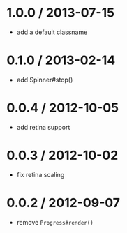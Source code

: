 
1.0.0 / 2013-07-15
==================

  * add a default classname

0.1.0 / 2013-02-14
==================

  * add Spinner#stop()

0.0.4 / 2012-10-05
==================

  * add retina support

0.0.3 / 2012-10-02
==================

  * fix retina scaling

0.0.2 / 2012-09-07
==================

  * remove `Progress#render()`
